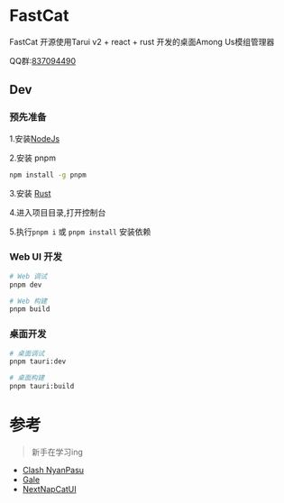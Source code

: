 # FastCat

FastCat 开源使用Tarui v2 + react + rust 开发的桌面Among Us模组管理器  

QQ群:[837094490](https://qm.qq.com/q/xgRhQ9pzhg)  

## Dev

### 预先准备

1.安装[NodeJs](https://nodejs.org/)  

2.安装 pnpm

~~~ bash
npm install -g pnpm
~~~

3.安装 [Rust](https://www.rust-lang.org/tools/install)  

4.进入项目目录,打开控制台  

5.执行`pnpm i` 或 `pnpm install` 安装依赖  

### Web UI 开发

~~~ bash
# Web 调试
pnpm dev

# Web 构建
pnpm build
~~~

### 桌面开发

~~~ bash
# 桌面调试
pnpm tauri:dev

# 桌面构建
pnpm tauri:build
~~~

# 参考
> 新手在学习ing    

- [Clash NyanPasu](https://github.com/libnyanpasu/clash-nyanpasu)   
- [Gale](https://github.com/Kesomannen/gale)   
- [NextNapCatUI](https://github.com/bietiaop/NextNapCatWebUI)
